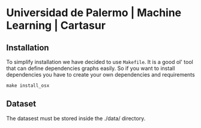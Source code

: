# Universidad de Palermo | Machine Learning | Cartasur

## Installation

To simplify installation we have decided to use `Makefile`. It is a good ol' tool that can define dependencies graphs easily. So if you want to install dependencies you have to create your own dependencies and requirements

```
make install_osx
```

## Dataset

The datasest must be stored inside the ./data/ directory.
